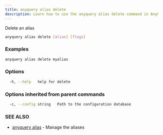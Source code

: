 ```yaml
---
title: anyquery alias delete
description: Learn how to use the anyquery alias delete command in AnyQuery.
---
```


Delete an alias

```bash
anyquery alias delete [alias] [flags]
```

### Examples

```bash
anyquery alias delete myalias
```

### Options

```bash
  -h, --help   help for delete
```

### Options inherited from parent commands

```bash
  -c, --config string   Path to the configuration database
```

### SEE ALSO

* [anyquery alias](../anyquery_alias)	 - Manage the aliases
